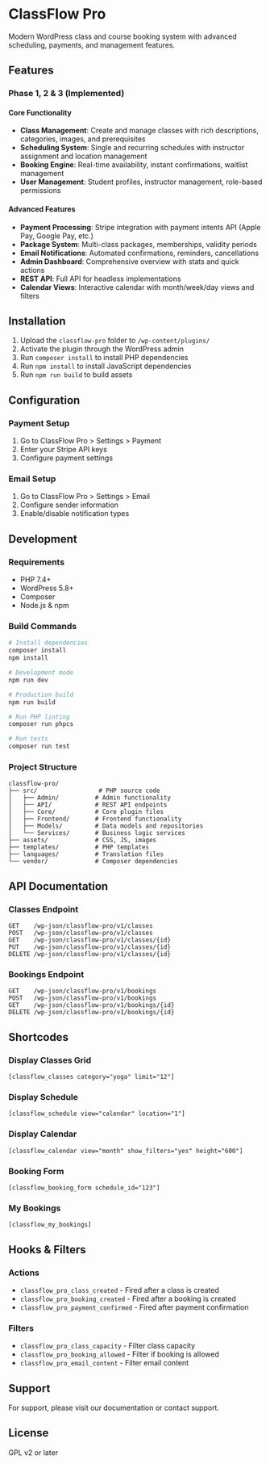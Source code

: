 # ClassFlow Pro

Modern WordPress class and course booking system with advanced scheduling, payments, and management features.

## Features

### Phase 1, 2 & 3 (Implemented)

#### Core Functionality
- **Class Management**: Create and manage classes with rich descriptions, categories, images, and prerequisites
- **Scheduling System**: Single and recurring schedules with instructor assignment and location management
- **Booking Engine**: Real-time availability, instant confirmations, waitlist management
- **User Management**: Student profiles, instructor management, role-based permissions

#### Advanced Features
- **Payment Processing**: Stripe integration with payment intents API (Apple Pay, Google Pay, etc.)
- **Package System**: Multi-class packages, memberships, validity periods
- **Email Notifications**: Automated confirmations, reminders, cancellations
- **Admin Dashboard**: Comprehensive overview with stats and quick actions
- **REST API**: Full API for headless implementations
- **Calendar Views**: Interactive calendar with month/week/day views and filters

## Installation

1. Upload the `classflow-pro` folder to `/wp-content/plugins/`
2. Activate the plugin through the WordPress admin
3. Run `composer install` to install PHP dependencies
4. Run `npm install` to install JavaScript dependencies
5. Run `npm run build` to build assets

## Configuration

### Payment Setup
1. Go to ClassFlow Pro > Settings > Payment
2. Enter your Stripe API keys
3. Configure payment settings

### Email Setup
1. Go to ClassFlow Pro > Settings > Email
2. Configure sender information
3. Enable/disable notification types

## Development

### Requirements
- PHP 7.4+
- WordPress 5.8+
- Composer
- Node.js & npm

### Build Commands
```bash
# Install dependencies
composer install
npm install

# Development mode
npm run dev

# Production build
npm run build

# Run PHP linting
composer run phpcs

# Run tests
composer run test
```

### Project Structure
```
classflow-pro/
├── src/                 # PHP source code
│   ├── Admin/          # Admin functionality
│   ├── API/            # REST API endpoints
│   ├── Core/           # Core plugin files
│   ├── Frontend/       # Frontend functionality
│   ├── Models/         # Data models and repositories
│   └── Services/       # Business logic services
├── assets/             # CSS, JS, images
├── templates/          # PHP templates
├── languages/          # Translation files
└── vendor/             # Composer dependencies
```

## API Documentation

### Classes Endpoint
```
GET    /wp-json/classflow-pro/v1/classes
POST   /wp-json/classflow-pro/v1/classes
GET    /wp-json/classflow-pro/v1/classes/{id}
PUT    /wp-json/classflow-pro/v1/classes/{id}
DELETE /wp-json/classflow-pro/v1/classes/{id}
```

### Bookings Endpoint
```
GET    /wp-json/classflow-pro/v1/bookings
POST   /wp-json/classflow-pro/v1/bookings
GET    /wp-json/classflow-pro/v1/bookings/{id}
DELETE /wp-json/classflow-pro/v1/bookings/{id}
```

## Shortcodes

### Display Classes Grid
```
[classflow_classes category="yoga" limit="12"]
```

### Display Schedule
```
[classflow_schedule view="calendar" location="1"]
```

### Display Calendar
```
[classflow_calendar view="month" show_filters="yes" height="600"]
```

### Booking Form
```
[classflow_booking_form schedule_id="123"]
```

### My Bookings
```
[classflow_my_bookings]
```

## Hooks & Filters

### Actions
- `classflow_pro_class_created` - Fired after a class is created
- `classflow_pro_booking_created` - Fired after a booking is created
- `classflow_pro_payment_confirmed` - Fired after payment confirmation

### Filters
- `classflow_pro_class_capacity` - Filter class capacity
- `classflow_pro_booking_allowed` - Filter if booking is allowed
- `classflow_pro_email_content` - Filter email content

## Support

For support, please visit our documentation or contact support.

## License

GPL v2 or later